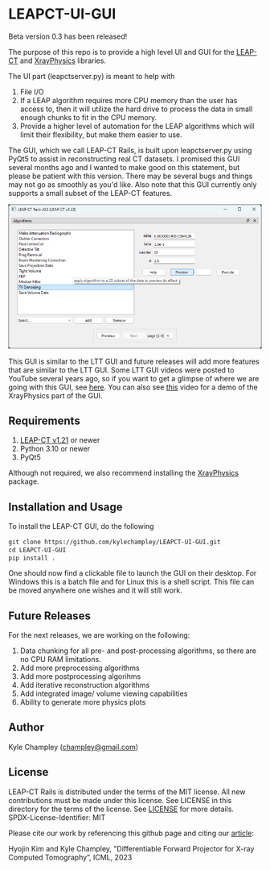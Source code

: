 # LEAPCT-UI-GUI
Beta version 0.3 has been released!

The purpose of this repo is to provide a high level UI and GUI for the [LEAP-CT](https://github.com/LLNL/LEAP/) and [XrayPhysics](https://github.com/kylechampley/XrayPhysics) libraries.

The UI part (leapctserver.py) is meant to help with
1) File I/O
2) If a LEAP algorithm requires more CPU memory than the user has access to, then it will utilize the hard drive to process the data in small enough chunks to fit in the CPU memory.
3) Provide a higher level of automation for the LEAP algorithms which will limit their flexibility, but make them easier to use.

The GUI, which we call LEAP-CT Rails, is built upon leapctserver.py using PyQt5 to assist in reconstructing real CT datasets.  I promised this GUI several months ago and I wanted to make good on this statement, but please be patient with this version.  There may be several bugs and things may not go as smoothly as you'd like.  Also note that this GUI currently only supports a small subset of the LEAP-CT features.

<p align="center">
  <img src=https://github.com/kylechampley/LEAPCT-UI-GUI/blob/main/screenshot.png>
</p>

This GUI is similar to the LTT GUI and future releases will add more features that are similar to the LTT GUI.  Some LTT GUI videos were posted to YouTube several years ago, so if you want to get a glimpse of where we are going with this GUI, see [here](https://www.youtube.com/watch?v=oVcFYh8oB4I).  You can also see [this](https://www.youtube.com/watch?v=VHt2kL85Ews) video for a demo of the XrayPhysics part of the GUI.


## Requirements
1) [LEAP-CT v1.21](https://github.com/LLNL/LEAP) or newer
2) Python 3.10 or newer
3) PyQt5

Although not required, we also recommend installing the [XrayPhysics](https://github.com/kylechampley/XrayPhysics) package.


## Installation and Usage
To install the LEAP-CT GUI, do the following

```
git clone https://github.com/kylechampley/LEAPCT-UI-GUI.git
cd LEAPCT-UI-GUI
pip install .
```

One should now find a clickable file to launch the GUI on their desktop.  For Windows this is a batch file and for Linux this is a shell script.  This file can be moved anywhere one wishes and it will still work.

## Future Releases

For the next releases, we are working on the following:
1) Data chunking for all pre- and post-processing algorithms, so there are no CPU RAM limitations.
2) Add more preprocessing algorithms
3) Add more postprocessing algorihms
4) Add iterative reconstruction algorithms
5) Add integrated image/ volume viewing capabilities
6) Ability to generate more physics plots


## Author
Kyle Champley (champley@gmail.com)


## License
LEAP-CT Rails is distributed under the terms of the MIT license. All new contributions must be made under this license. See LICENSE in this directory for the terms of the license.
See [LICENSE](LICENSE) for more details.  
SPDX-License-Identifier: MIT  

Please cite our work by referencing this github page and citing our [article](https://arxiv.org/abs/2307.05801):

Hyojin Kim and Kyle Champley, "Differentiable Forward Projector for X-ray Computed Tomography”, ICML, 2023
